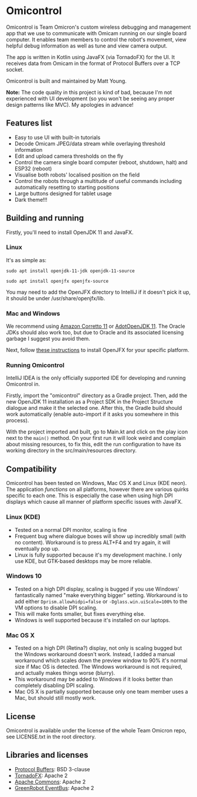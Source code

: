 # Omicontrol
Omicontrol is Team Omicron's custom wireless debugging and management app that we use to communicate with Omicam running
on our single board computer. It enables team members to control the robot's movement, view helpful debug information as well
as tune and view camera output.

The app is written in Kotlin using JavaFX (via TornadoFX) for the UI. It receives data from Omicam in the format of
Protocol Buffers over a TCP socket.

Omicontrol is built and maintained by Matt Young.

**Note:** The code quality in this project is kind of bad, because I'm not experienced with UI development (so you
won't be seeing any proper design patterns like MVC). My apologies in advance!

## Features list
- Easy to use UI with built-in tutorials
- Decode Omicam JPEG/data stream while overlaying threshold information
- Edit and upload camera thresholds on the fly
- Control the camera single board computer (reboot, shutdown, halt) and ESP32 (reboot)
- Visualise both robots' localised position on the field
- Control the robots through a multitude of useful commands including automatically resetting to starting positions
- Large buttons designed for tablet usage
- Dark theme!!!

## Building and running
Firstly, you'll need to install OpenJDK 11 and JavaFX.

### Linux
It's as simple as:

`sudo apt install openjdk-11-jdk openjdk-11-source`

`sudo apt install openjfx openjfx-source`

You may need to add the OpenJFX directory to IntelliJ if it doesn't pick it up, it should be under /usr/share/openjfx/lib.

### Mac and Windows
We recommend using [Amazon Corretto 11](https://aws.amazon.com/corretto/) or [AdotOpenJDK 11](https://adoptopenjdk.net/).
The Oracle JDKs should also work too, but due to Oracle and its associated licensing garbage I suggest you avoid them.

Next, follow [these instructions](https://developer.tizen.org/development/articles/openjdk-and-openjfx-installation-guide#install_openjfx)
to install OpenJFX for your specific platform.

### Running Omicontrol
IntelliJ IDEA is the only officially supported IDE for developing and running Omicontrol in. 

Firstly, import the "omicontrol" directory as a Gradle project. Then, add the new OpenJDK 11 installation as a Project SDK in the 
Project Structure dialogue and make it the selected one. After this, the Gradle build should work automatically (enable auto-import
if it asks you somewhere in this process).

With the project imported and built, go to Main.kt and click on the play icon next to the `main()` method. On your first run
it will look weird and complain about missing resources, to fix this, edit the run configuration to have its working directory
in the src/main/resources directory.

## Compatibility
Omicontrol has been tested on Windows, Mac OS X and Linux (KDE neon). The application _functions_ on all platforms,
however there are various quirks specific to each one. This is especially the case when using high DPI displays which
cause all manner of platform specific issues with JavaFX.

### Linux (KDE)
- Tested on a normal DPI monitor, scaling is fine
- Frequent bug where dialogue boxes will show up incredibly small (with no content). Workaround is to press ALT+F4 and
try again, it will eventually pop up.
- Linux is fully supported because it's my development machine. I only use KDE, but GTK-based desktops may be more reliable.

### Windows 10
- Tested on a high DPI display, scaling is bugged if you use Windows' fantastically named "make everything bigger" setting.
Workaround is to add either `Dprism.allowhidpi=false` or `-Dglass.win.uiScale=100%` to the VM options to disable DPI scaling.
- This will make fonts smaller, but fixes everything else.
- Windows is well supported because it's installed on our laptops.

### Mac OS X
- Tested on a high DPI (Retina?) display, not only is scaling bugged but the Windows workaround doesn't work. Instead, I
added a manual workaround which scales down the preview window to 90% it's normal size if Mac OS is detected. The Windows
workaround is not required, and actually makes things worse (blurry).
- This workaround may be added to Windows if it looks better than completely disabling DPI scaling.
- Mac OS X is partially supported because only one team member uses a Mac, but should still mostly work.

## License
Omicontrol is available under the license of the whole Team Omicron repo, see LICENSE.txt in the root directory. 

## Libraries and licenses
- [Protocol Buffers](https://github.com/protocolbuffers/protobuf): BSD 3-clause
- [TornadoFX](https://github.com/edvin/tornadofx): Apache 2
- [Apache Commons](https://commons.apache.org/): Apache 2
- [GreenRobot EventBus](https://github.com/greenrobot/EventBus): Apache 2